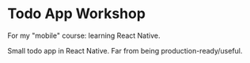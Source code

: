 # Todo App Workshop

For my "mobile" course: learning React Native.

Small todo app in React Native. Far from being production-ready/useful.
